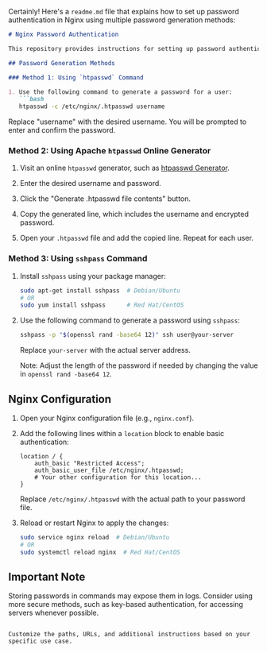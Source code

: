 Certainly! Here's a `readme.md` file that explains how to set up password authentication in Nginx using multiple password generation methods:

```markdown
# Nginx Password Authentication

This repository provides instructions for setting up password authentication in Nginx using various password generation methods.

## Password Generation Methods

### Method 1: Using `htpasswd` Command

1. Use the following command to generate a password for a user:
   ```bash
   htpasswd -c /etc/nginx/.htpasswd username
   ```
   Replace "username" with the desired username. You will be prompted to enter and confirm the password.

### Method 2: Using Apache `htpasswd` Online Generator

1. Visit an online `htpasswd` generator, such as [htpasswd Generator](https://www.htaccesstools.com/htpasswd-generator/).

2. Enter the desired username and password.

3. Click the "Generate .htpasswd file contents" button.

4. Copy the generated line, which includes the username and encrypted password.

5. Open your `.htpasswd` file and add the copied line. Repeat for each user.

### Method 3: Using `sshpass` Command

1. Install `sshpass` using your package manager:
   ```bash
   sudo apt-get install sshpass  # Debian/Ubuntu
   # OR
   sudo yum install sshpass      # Red Hat/CentOS
   ```

2. Use the following command to generate a password using `sshpass`:
   ```bash
   sshpass -p "$(openssl rand -base64 12)" ssh user@your-server
   ```
   Replace `your-server` with the actual server address.

   Note: Adjust the length of the password if needed by changing the value in `openssl rand -base64 12`.

## Nginx Configuration

1. Open your Nginx configuration file (e.g., `nginx.conf`).

2. Add the following lines within a `location` block to enable basic authentication:
   ```nginx
   location / {
       auth_basic "Restricted Access";
       auth_basic_user_file /etc/nginx/.htpasswd;
       # Your other configuration for this location...
   }
   ```
   Replace `/etc/nginx/.htpasswd` with the actual path to your password file.

3. Reload or restart Nginx to apply the changes:
   ```bash
   sudo service nginx reload  # Debian/Ubuntu
   # OR
   sudo systemctl reload nginx  # Red Hat/CentOS
   ```

## Important Note

Storing passwords in commands may expose them in logs. Consider using more secure methods, such as key-based authentication, for accessing servers whenever possible.
```

Customize the paths, URLs, and additional instructions based on your specific use case.

